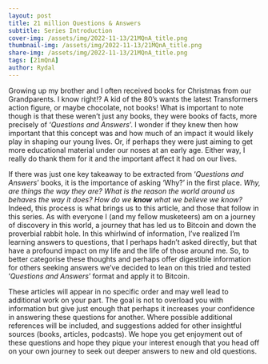 ```yaml
---
layout: post
title: 21 million Questions & Answers
subtitle: Series Introduction
cover-img: /assets/img/2022-11-13/21MQnA_title.png
thumbnail-img: /assets/img/2022-11-13/21MQnA_title.png
share-img: /assets/img/2022-11-13/21MQnA_title.png
tags: [21mQnA]
author: Rydal
---
```


Growing up my brother and I often received books for Christmas from our Grandparents. I know right!? A kid of the 80’s wants the latest Transformers action figure, or maybe chocolate, not books! What is important to note though is that these weren’t just any books, they were books of facts, more precisely of ‘*Questions and Answers*’. I wonder if they knew then how important that this concept was and how much of an impact it would likely play in shaping our young lives. Or, if perhaps they were just aiming to get more educational material under our noses at an early age. Either way, I really do thank them for it and the important affect it had on our lives.

If there was just one key takeaway to be extracted from ‘*Questions and Answers*’ books, it is the importance of asking ‘Why?’ in the first place. *Why, are things the way they are? What is the reason the world around us behaves the way it does? How do we **know** what we believe we know?* Indeed, this process is what brings us to this article, and those that follow in this series. As with everyone I (and my fellow musketeers) am on a journey of discovery in this world, a journey that has led us to Bitcoin and down the proverbial rabbit hole. In this whirlwind of information, I’ve realized I’m learning answers to questions, that I perhaps hadn’t asked directly, but that have a profound impact on my life and the life of those around me. So, to better categorise these thoughts and perhaps offer digestible information for others seeking answers we’ve decided to lean on this tried and tested ‘*Questions and Answers*’ format and apply it to Bitcoin.

These articles will appear in no specific order and may well lead to additional work on your part. The goal is not to overload you with information but give just enough that perhaps it increases your confidence in answering these questions for another. Where possible additional references will be included, and suggestions added for other insightful sources (books, articles, podcasts). We hope you get enjoyment out of these questions and hope they pique your interest enough that you head off on your own journey to seek out deeper answers to new and old questions.
